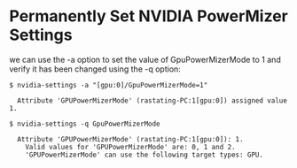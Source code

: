 # Permanently Set NVIDIA PowerMizer Settings

we can use the -a option to set the value of GpuPowerMizerMode to 1 and verify it has been changed using the -q option:


```
$ nvidia-settings -a "[gpu:0]/GpuPowerMizerMode=1"

  Attribute 'GPUPowerMizerMode' (rastating-PC:1[gpu:0]) assigned value 1.

$ nvidia-settings -q GpuPowerMizerMode

  Attribute 'GPUPowerMizerMode' (rastating-PC:1[gpu:0]): 1.
    Valid values for 'GPUPowerMizerMode' are: 0, 1 and 2.
    'GPUPowerMizerMode' can use the following target types: GPU.
```
